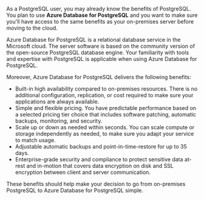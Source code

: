 As a PostgreSQL user, you may already know the benefits of PostgreSQL. You plan to use **Azure Database for PostgreSQL** and you want to make sure you'll have access to the same benefits as your on-premises server before moving to the cloud.

Azure Database for PostgreSQL is a relational database service in the Microsoft cloud. The server software is based on the community version of the open-source PostgreSQL database engine. Your familiarity with tools and expertise with PostgreSQL is applicable when using Azure Database for PostgreSQL.

Moreover, Azure Database for PostgreSQL delivers the following benefits:

- Built-in high availability compared to on-premises resources. There is no additional configuration, replication, or cost required to make sure your applications are always available.
- Simple and flexible pricing. You have predictable performance based on a selected pricing tier choice that includes software patching, automatic backups, monitoring, and security.
- Scale up or down as needed within seconds. You can scale compute or storage independently as needed, to make sure you adapt your service to match usage.
- Adjustable automatic backups and point-in-time-restore for up to 35 days.
- Enterprise-grade security and compliance to protect sensitive data at-rest and in-motion that covers data encryption on disk and SSL encryption between client and server communication.

These benefits should help make your decision to go from on-premises PostgreSQL to Azure Database for PostgreSQL simple.